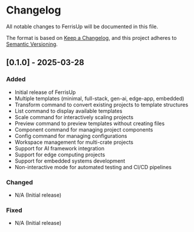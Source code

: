 # Changelog

All notable changes to FerrisUp will be documented in this file.

The format is based on [Keep a Changelog](https://keepachangelog.com/en/1.0.0/),
and this project adheres to [Semantic Versioning](https://semver.org/spec/v2.0.0.html).

## [0.1.0] - 2025-03-28

### Added
- Initial release of FerrisUp
- Multiple templates (minimal, full-stack, gen-ai, edge-app, embedded)
- Transform command to convert existing projects to template structures
- List command to display available templates
- Scale command for interactively scaling projects
- Preview command to preview templates without creating files
- Component command for managing project components
- Config command for managing configurations
- Workspace management for multi-crate projects
- Support for AI framework integration
- Support for edge computing projects
- Support for embedded systems development
- Non-interactive mode for automated testing and CI/CD pipelines

### Changed
- N/A (Initial release)

### Fixed
- N/A (Initial release)
